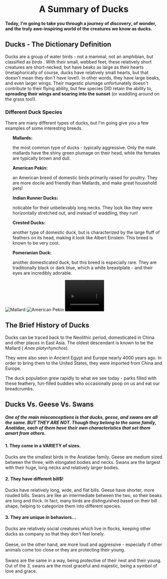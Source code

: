 <!DOCTYPE html>
<html> 
  <head> 
  <style>
	h1{text-align: center;}
	  
  </style>
  </head> 
	
  <body>
  <h1 > A Summary of Ducks </h1>
      <h4> Today, I'm going to take you through a journey of <em>discovery</em>, of wonder, and the truly awe-inspiring world of the creatures we know as <b>ducks</b>. </h4>
    
  <h2> Ducks - The Dictionary Definition </h2>
      <p> Ducks are a group of water birds - not a mammal, not an amphibian, but classified as <i> birds </i>. 
	With their small, webbed feet, these relatively short creatures are short-necked, but have beaks as large as their hearts (metaphorically of course,
	ducks have relatively small hearts, but that doesn't mean they don't have love!). In other words, they have large beaks, 
	and even larger wings. Their magestic plumage unfortunately doesn't contribute to their flying ability, but few species DID retain the ability to, 
	<b>spreading their wings and soaring into the sunset</b> (or waddling around on the grass too!).  </p>
  <div> 
  <h3> Different Duck Species </h3> 
	<p> There are many different types of ducks, but I'm going give you a few examples of some interesting breeds. </p>
	<ul> 
	        <l> <b>Mallards: </b> </l> 
		<p> the most common type of ducks - typically aggressive. Only the male mallards have the shiny green plumage on their head, while the females are typically brown and dull. </p>
		<l> <b> American Pekin: </b></l>
		<p> an American breed of domestic birds primarily raised for poultry. They are more docile and friendly than Mallards, and make great household pets!</p>
		<l> <b>Indian Runner Ducks: </b></l>
		<p> noticable for their unbelievably long necks. They look like they were horizontally stretched out, and instead of waddling, they run! </p>
		<l><b> Crested Ducks:</b> </l>
		<p> another type of domestic duck, but is characterized by the large fluff of feathers on its head, making it look like Albert Einstein. This breed is known to be very cool. </p>
		<l> <b>Pomeranian Duck: </b></l>
		<p> another domesticated duck, but this breed is especially rare. They are traditionally black or dark blue, which a white breastplate - and their eyes are incredibly adorable. </p>
	</ul>
  </div>

  <div>
      <img src = "https://encrypted-tbn0.gstatic.com/images?q=tbn:ANd9GcSeiwahIbWfZvjD2rTF7toFd10iEMtm5wl_YQ&s" alt = "Mallard" >
      <img src = "https://encrypted-tbn0.gstatic.com/images?q=tbn:ANd9GcR0ZGWXcUU3ydOsWIw3qq_g9Blt7gD_UoMFmQ&s" alt = "American Pekin" >
      <video src = "https://www.youtube.com/watch?v=F0qzOG-D3AM" width = "125" height = "100" controls alt = "Indian Runner Ducks">	  
      <img src = "https://encrypted-tbn0.gstatic.com/images?q=tbn:ANd9GcRWD-UI854bCcgCpVRlVY6U5J4-963cYnLE7A&s" alt = "Crested Ducks" >
      <img src ="https://encrypted-tbn0.gstatic.com/images?q=tbn:ANd9GcROL_Qm48pIlGBedAT1wkNVclBLpstfeXXfFA&s" alt = "Pomeranian Duck" >  
  </div>  

  <div> 
	<h2> The <b>Brief </b>History of Ducks </h2>
  		<p> Ducks can be traced back to the Neolithic period, domesticated in China and other places in East Asia. The oldest descendant is known to be the Mallard (<i> Anas platyrhynchos</i>). </p>
        	<p> They were also seen in Ancient Egypt and Europe nearly 4000 years ago. In order to bring them to the United States, they were imported from China and Europe.</p>
        	<p> The duck population grew rapidly to what we see today - parks filled with these feathery, fun-filled buddies who occasionally poop on us and eat our breadcrumbs. </p>
        
  </div>
  <div>
	<h2> Ducks Vs. Geese Vs. Swans </h2>
	<h5> One of the main misconceptions is that ducks, geese, and swans are all the same. BUT THEY ARE NOT. Though they belong to the same family, Anatidae, each of them have their own characteristics that set them amart from others. </h5>
	<h4> 1. They come in a <b>VARIETY</b> of sizes. </h4>
	  <p class = "difference"> Ducks are the smallest birds in the Anatidae family. Geese are medium sized between the three, with elongated bodies and necks. Swans are the largest with their huge, long necks and relatively larger bodies.  </p>
	<h4> 2. They have different bill$! </h4>
	  <p class = "difference"> Ducks have relatively long, wide, and flat bills. Geese have shorter, more rouded bills. Swans are like an intermediate between the two, so their beaks are long and thick. In fact, many birds are distinguished based on their bill shape, helping to categorize them into different species. </p>
	<h4> 3. They are unique in behaviors... </h4>
	  <p class = "difference"> Ducks are relatively social creatures which live in flocks, keeping other ducks as company so that they don't feel lonely. <br><br> Geese, on the other hand, are more loud and aggressive - especially if other animals come too close or they are protecting their young.  <br><br> Swans are the same in a way, being protective of their nest and their young. Out of the 3, swans are the most graceful and majestic, being a symbol of love and grace. </p>
  </div>

  </body> 
</html> 

